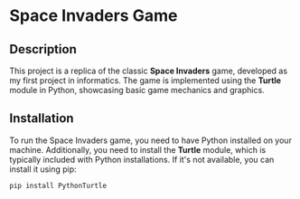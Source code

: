 # Space Invaders Game

## Description

This project is a replica of the classic **Space Invaders** game, developed as my first project in informatics. The game is implemented using the **Turtle** module in Python, showcasing basic game mechanics and graphics.

## Installation

To run the Space Invaders game, you need to have Python installed on your machine. Additionally, you need to install the **Turtle** module, which is typically included with Python installations. If it's not available, you can install it using pip:

```bash
pip install PythonTurtle
```
